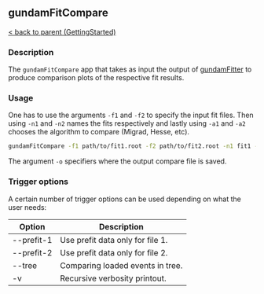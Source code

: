 ## gundamFitCompare
[< back to parent (GettingStarted)](../GettingStarted.md)
### Description 

The `gundamFitCompare` app that takes as input the output of [gundamFitter](gundamFitter.md) to produce comparison plots of the respective fit results. 

### Usage

One has to use the arguments `-f1` and `-f2` to specify the input fit files. Then using `-n1` and `-n2` names the fits respectively and lastly using `-a1` and `-a2` chooses the algorithm to compare (Migrad, Hesse, etc).
```bash
gundamFitCompare -f1 path/to/fit1.root -f2 path/to/fit2.root -n1 fit1 -n2 fit2 -a1 Hesse -a2 Hesse -o path/to/compare.root
```
The argument `-o` specifiers where the output compare file is saved. 

### Trigger options

A certain number of trigger options can be used depending  on what the user needs:

| Option     | Description                      |
| ---------- | -------------------------------- |
| --prefit-1 | Use prefit data only for file 1. |
| --prefit-2 | Use prefit data only for file 2. |
| --tree     | Comparing loaded events in tree. |
| -v         | Recursive verbosity printout.    |